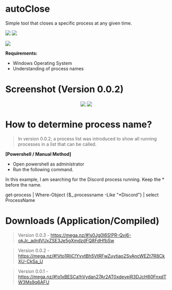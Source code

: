 # autoClose

Simple tool that closes a specific process at any given time.

<img src="https://img.shields.io/github/issues/deanfx/autoClose?style=plastic"> <img src="https://img.shields.io/github/repo-size/deanfx/autoClose?style=plastic">

<img src="https://img.shields.io/twitter/follow/deanfx?style=plastic">

**Requirements:**
- Windows Operating System
- Understanding of process names

# Screenshot (Version 0.0.2)
<p align="center">
<img align="center" src="https://i.imgur.com/cxvaAA8.png"> <img align="center" src="https://i.imgur.com/bsjApGf.png"> 
</p>

# How to determine process name?
> In version 0.0.2; a process list was introduced to show all running processes in a list that can be called.

**[Powershell / Manual Method]**
- Open powershell as administrator
- Run the following command.

In this example, I am searching for the Discord process running. Keep the * before the name.

get-process | Where-Object {$_.processname -Like "*Discord"} | select ProcessName


# Downloads (Application/Compiled)
> Version 0.0.3 - https://mega.nz/#!s0Jg0I6S!PR-Qvi6-okJc_adrdVUxZSE3Je5gXmdzdFQ8FdHfbSw

> Version 0.0.2 - https://mega.nz/#!Vto1RIiC!YvytBh5VtRFwZuytiao2SvAncWEZt7R8CkXU-CkSa_U

> Version 0.0.1 - https://mega.nz/#!o1xBESCa!hVydan27Ar2AT0xdeyeiR3DJcH60FnxdTW3Ms9q6AFU



